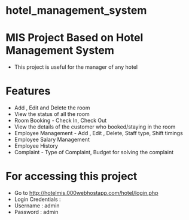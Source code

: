 # hotel_management_system

# MIS Project Based on Hotel Management System <br/>
- This project is useful for the manager of any hotel <br/>


# Features
- Add , Edit and Delete the room
- View the status of all the room
- Room Booking - Check In, Check Out
- View the details of the customer who booked/staying in the room
- Employee Management - Add , Edit , Delete, Staff type, Shift timings
- Employee Salary Management
- Employee History
- Complaint  - Type of Complaint, Budget for solving the complaint

# For accessing this project 
- Go to http://hotelmis.000webhostapp.com/hotel/login.php
- Login Credentials :  
- Username : admin
- Password : admin
